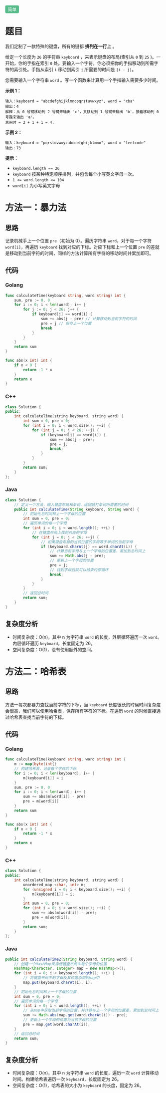 <span style="background-color: #57bb8a; color: #fff; padding: 4px 8px; border-radius: 4px;">简单</span>

# 题目

我们定制了一款特殊的键盘，所有的键都 **排列在一行上** 。

给定一个长度为 `26` 的字符串 `keyboard` ，来表示键盘的布局(索引从 `0` 到 `25` )。一开始，你的手指在索引 `0` 处。要输入一个字符，你必须把你的手指移动到所需字符的索引处。手指从索引 `i` 移动到索引 `j` 所需要的时间是 `|i - j|`。

您需要输入一个字符串 `word` 。写一个函数来计算用一个手指输入需要多少时间。

 

**示例 1：**

```
输入：keyboard = "abcdefghijklmnopqrstuvwxyz", word = "cba"
输出：4
解释：从 0 号键移动到 2 号键来输出 'c'，又移动到 1 号键来输出 'b'，接着移动到 0 号键来输出 'a'。
总用时 = 2 + 1 + 1 = 4. 
```

**示例 2：**

```
输入：keyboard = "pqrstuvwxyzabcdefghijklmno", word = "leetcode"
输出：73
```

 

**提示：**

- `keyboard.length == 26`
- `keyboard` 按某种特定顺序排列，并包含每个小写英文字母一次。
- `1 <= word.length <= 104`
- `word[i]` 为小写英文字母



# 方法一：暴力法

## **思路**

记录机械手上一个位置 `pre`（初始为 0）。遍历字符串 `word`，对于每一个字符 `word[i]`，再遍历 `keyboard` 找到对应的下标。对应下标和上一个位置 `pre` 的差就是移动到当前字符的时间，同样的方法计算所有字符的移动时间并累加即可。

## **代码**

### Golang

```go
func calculateTime(keyboard string, word string) int {
    sum, pre := 0, 0 
    for i := 0; i < len(word); i++ {
        for j := 0; j < 26; j++ {
            if keyboard[j] == word[i] {
                sum += abs(j - pre) // 计算移动到当前字符的时间
                pre = j // 保存上一个位置
                break
            }
        }
    }
    return sum
}

func abs(x int) int {
    if x < 0 {
        return -1 * x
    }
    return x
}
```

### C++

```cpp
class Solution {
public:
    int calculateTime(string keyboard, string word) {
        int sum = 0, pre = 0;
        for (int i = 0; i < word.size(); ++i) {
            for (int j = 0; j < 26; ++j) {
                if (keyboard[j] == word[i]) {
                    sum += abs(j - pre);
                    pre = j;
                    break;
                }
            }
        }
        return sum;
    }
};
```

### Java

```java
class Solution {
    // 定义一个方法，输入键盘布局和单词，返回敲打单词所需要的时间
    public int calculateTime(String keyboard, String word) {
        // 初始化总时间和上一个字母的位置
        int sum = 0, pre = 0;
        // 遍历单词的每一个字母
        for (int i = 0; i < word.length(); ++i) {
            // 在键盘布局上找到对应的字母
            for (int j = 0; j < 26; ++j) {
                // 如果键盘布局的当前位置的字母等于单词的当前字母
                if (keyboard.charAt(j) == word.charAt(i)) {
                    // 计算当前字母与上一个字母的位置差，累加到总时间上
                    sum += Math.abs(j - pre);
                    // 更新上一个字母的位置
                    pre = j;
                    // 找到字母后就可以结束内部循环
                    break;
                }
            }
        }
        // 返回总时间
        return sum;
    }
}
```

## **复杂度分析**

- 时间复杂度：O(n)，其中 n 为字符串 `word` 的长度，外层循环遍历一次 `word`。内层循环遍历 `keyboard`，长度固定为 26。
- 空间复杂度：O(1)，没有使用额外的空间。

# 方法二：哈希表

## **思路**

方法一每次都暴力查找当前字符的下标，当 `keyboard` 长度很长的时候时间复杂度会很高，我们可以使用哈希表，保存所有字符的下标。在遍历 `word` 的时候直接通过哈希表查找当前字符的下标。

## **代码**

### Golang

```go
func calculateTime(keyboard string, word string) int {
    m := map[byte]int{}
    // 构建哈希表，记录每个字符的下标
    for i := 0; i < len(keyboard); i++ {
        m[keyboard[i]] = i
    }
    sum, pre := 0, 0
    for i := 0; i < len(word); i++ {
        sum += abs(m[word[i]] - pre)
        pre = m[word[i]]
    }
    return sum
}

func abs(x int) int {
    if x < 0 {
        return -1 * x
    }
    return x
}
```

### C++

```cpp
class Solution {
public:
    int calculateTime(string keyboard, string word) {
        unordered_map <char, int> m;
        for (unsigned i = 0; i < keyboard.size(); ++i) {
            m[keyboard[i]] = i;
        }
        int sum = 0, pre = 0;
        for (int i = 0; i < word.size(); ++i) {
            sum += abs(m[word[i]] - pre);
            pre = m[word[i]];
        }
        return sum;
    }
};
```

### Java

```java
public int calculateTime2(String keyboard, String word) {
    // 创建一个HashMap来存储键盘布局中每个字母的位置
    HashMap<Character, Integer> map = new HashMap<>();
    for (int i = 0; i < keyboard.length(); ++i) {
        // 将键盘布局中的字母及其位置添加到map中
        map.put(keyboard.charAt(i), i);
    }
    // 初始化总时间和上一个字母的位置
    int sum = 0, pre = 0;
    // 遍历单词的每一个字母
    for (int i = 0; i < word.length(); ++i) {
        // 从map中获取当前字母的位置，并计算与上一个字母的位置差，累加到总时间上
        sum += Math.abs(map.get(word.charAt(i)) - pre);
        // 更新上一个字母的位置为当前字母的位置
        pre = map.get(word.charAt(i));
    }
    // 返回总时间
    return sum;
}
```

## **复杂度分析**

- 时间复杂度：O(n)，其中 n 为字符串 `word` 的长度，遍历一次 `word` 计算移动时间。构建哈希表遍历一次 `keyboard`，长度固定为 26。
- 空间复杂度：O(1)，哈希表的大小为 `keyboard` 的长度，固定为 26。
